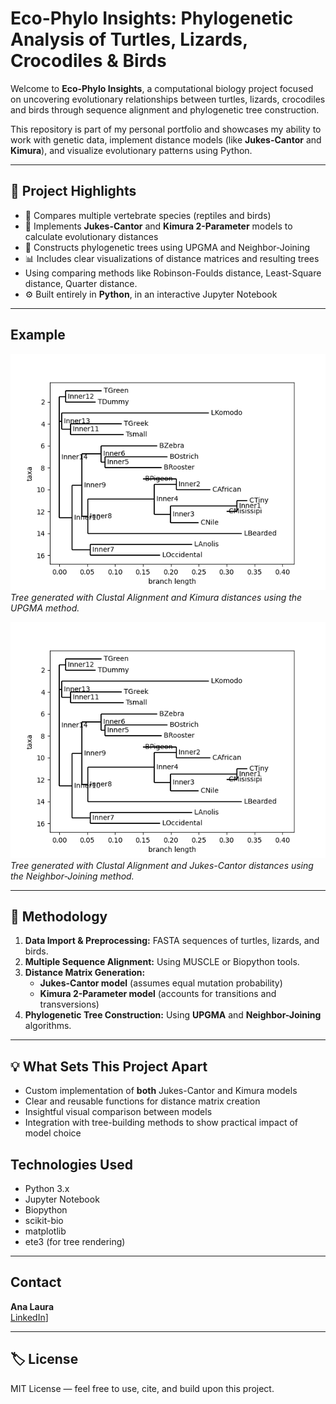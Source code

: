 #  Eco-Phylo Insights: Phylogenetic Analysis of Turtles, Lizards, Crocodiles & Birds

Welcome to **Eco-Phylo Insights**, a computational biology project focused on uncovering evolutionary relationships between turtles, lizards, crocodiles and birds through sequence alignment and phylogenetic tree construction.

This repository is part of my personal portfolio and showcases my ability to work with genetic data, implement distance models (like **Jukes-Cantor** and **Kimura**), and visualize evolutionary patterns using Python.

---

## 🚀 Project Highlights

- 🐢 Compares multiple vertebrate species (reptiles and birds)
- 🧬 Implements **Jukes-Cantor** and **Kimura 2-Parameter** models to calculate evolutionary distances
- 🌱 Constructs phylogenetic trees using UPGMA and Neighbor-Joining
- 📊 Includes clear visualizations of distance matrices and resulting trees
- Using comparing methods like Robinson-Foulds distance, Least-Square distance, Quarter distance.
- ⚙️ Built entirely in **Python**, in an interactive Jupyter Notebook

---

## Example 

![Tree Clustal Kimura UPGMA](img/tree_all_clustal_kimura_upgma.png)
*Tree generated with Clustal Alignment and Kimura distances using the UPGMA method.*


![Tree Clustal Jukes-Cantor NJ](img/tree_all_clustal_jc_nj.png)
*Tree generated with Clustal Alignment and Jukes-Cantor distances using the Neighbor-Joining method.*


---
## 🧪 Methodology

1. **Data Import & Preprocessing:** FASTA sequences of turtles, lizards, and birds.
2. **Multiple Sequence Alignment:** Using MUSCLE or Biopython tools.
3. **Distance Matrix Generation:**  
   - **Jukes-Cantor model** (assumes equal mutation probability)
   - **Kimura 2-Parameter model** (accounts for transitions and transversions)
4. **Phylogenetic Tree Construction:** Using **UPGMA** and **Neighbor-Joining** algorithms.


---

## 💡 What Sets This Project Apart

- Custom implementation of **both** Jukes-Cantor and Kimura models
- Clear and reusable functions for distance matrix creation
- Insightful visual comparison between models
- Integration with tree-building methods to show practical impact of model choice



## Technologies Used

- Python 3.x
- Jupyter Notebook
- Biopython
- scikit-bio
- matplotlib
- ete3 (for tree rendering)

---

## Contact

**Ana Laura**  
[LinkedIn](https://www.linkedin.com/in/ana-laura-chenoweth-galaz-7a36a7203/)]  

---

## 🏷️ License

MIT License — feel free to use, cite, and build upon this project.


